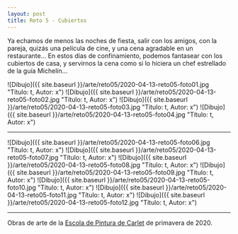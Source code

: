 ```yaml
---
layout: post
title: Reto 5 - Cubiertos
---
```


Ya echamos de menos las noches de fiesta, salir con los amigos, con la pareja, quizás una película de cine, y una cena agradable en un restaurante... En estos días de confinamiento, podemos fantasear con los cubiertos de casa, y servirnos la cena como si lo hiciera un chef estrellado de la guía Michelín...

![Dibujo]({{ site.baseurl }}/arte/reto05/2020-04-13-reto05-foto01.jpg "Título: t, Autor: x")
![Dibujo]({{ site.baseurl }}/arte/reto05/2020-04-13-reto05-foto02.jpg "Título: t, Autor: x")
![Dibujo]({{ site.baseurl }}/arte/reto05/2020-04-13-reto05-foto03.jpg "Título: t, Autor: x")
![Dibujo]({{ site.baseurl }}/arte/reto05/2020-04-13-reto05-foto04.jpg "Título: t, Autor: x")
***
![Dibujo]({{ site.baseurl }}/arte/reto05/2020-04-13-reto05-foto06.jpg "Título: t, Autor: x")
![Dibujo]({{ site.baseurl }}/arte/reto05/2020-04-13-reto05-foto07.jpg "Título: t, Autor: x")
![Dibujo]({{ site.baseurl }}/arte/reto05/2020-04-13-reto05-foto08.jpg "Título: t, Autor: x")
![Dibujo]({{ site.baseurl }}/arte/reto05/2020-04-13-reto05-foto09.jpg "Título: t, Autor: x")
![Dibujo]({{ site.baseurl }}/arte/reto05/2020-04-13-reto05-foto10.jpg "Título: t, Autor: x")
![Dibujo]({{ site.baseurl }}/arte/reto05/2020-04-13-reto05-foto11.jpg "Título: t, Autor: x")
![Dibujo]({{ site.baseurl }}/arte/reto05/2020-04-13-reto05-foto12.jpg "Título: t, Autor: x")

---

Obras de arte de la [Escola de Pintura de Carlet](https://arte.pinturitas.com) de primavera de 2020.
